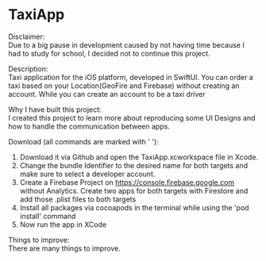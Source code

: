 # TaxiApp

Disclaimer:<br/> 
Due to a big pause in development caused by not having time because I had to study for school, I decided not to continue this project.<br/>

Description:<br/>
Taxi application for the iOS platform, developed in SwiftUI. You can order a taxi based on your Location(GeoFire and Firebase) without creating an account. While you can create an account to be a taxi driver<br/>

Why I have built this project:<br/>
I created this project to learn more about reproducing some UI Designs and how to handle the communication between apps.<br/>

Download (all commands are marked with ' '):<br/>
1. Download it via Github and open the TaxiApp.xcworkspace file in Xcode.
2. Change the bundle Identifier to the desired name for both targets and make sure to select a developer account.
3. Create a Firebase Project on https://console.firebase.google.com without Analytics. Create two apps for both targets with Firestore and add those .plist files to both targets
4. Install all packages via cocoapods in the terminal while using the 'pod install' command
5. Now run the app in XCode

Things to improve: <br/>
There are many things to improve.
